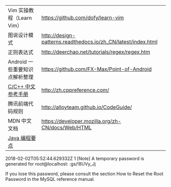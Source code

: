 

|                                          |                                          |
| ---------------------------------------- | ---------------------------------------- |
| Vim 实操教程（Learn Vim）                      | https://github.com/dofy/learn-vim        |
| 图说设计模式                                   | http://design-patterns.readthedocs.io/zh_CN/latest/index.html |
| 正则表达式                                    | http://deerchao.net/tutorials/regex/regex.htm |
| Android 一些重要知识点解析整理                      | https://github.com/FX-Max/Point-of-Android |
| [C/C++ 中文参考手册](http://zh.cppreference.com/) | http://zh.cppreference.com/              |
| 腾讯前端代码规则                                 | http://alloyteam.github.io/CodeGuide/    |
| MDN 中文文档                                 | https://developer.mozilla.org/zh-CN/docs/Web/HTML |
| [Java 编程要点](https://github.com/waylau/essential-java) |                                          |

2018-02-02T05:52:44.629332Z 1 [Note] A temporary password is generated for root@localhost: :gs/!8UVy_Jj

If you lose this password, please consult the section How to Reset the Root Password in the MySQL reference manual.

